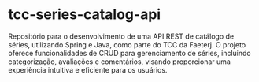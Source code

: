 # tcc-series-catalog-api
Repositório para o desenvolvimento de uma API REST de catálogo de séries, utilizando Spring e Java, como parte do TCC da Faeterj. O projeto oferece funcionalidades de CRUD para gerenciamento de séries, incluindo categorização, avaliações e comentários, visando proporcionar uma experiência intuitiva e eficiente para os usuários.
